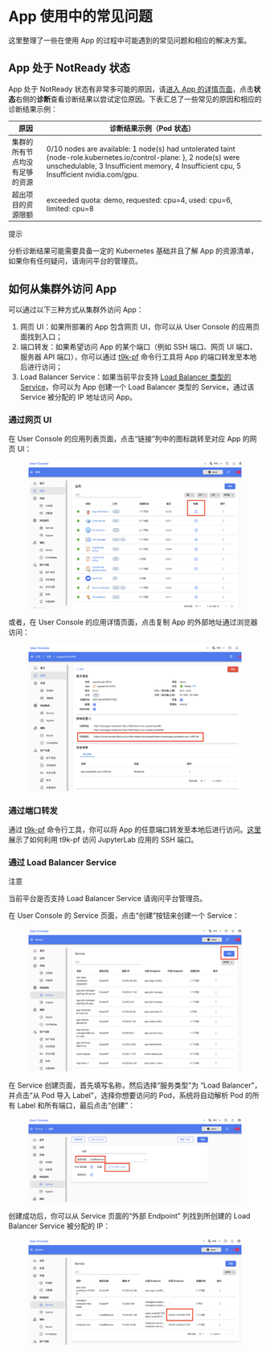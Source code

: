 # App 使用中的常见问题

这里整理了一些在使用 App 的过程中可能遇到的常见问题和相应的解决方案。

## App 处于 NotReady 状态

App 处于 NotReady 状态有非常多可能的原因，请[进入 App 的详情页面](../../guide/manage-app/view-app-detail.md)，点击**状态**右侧的**诊断**查看诊断结果以尝试定位原因。下表汇总了一些常见的原因和相应的诊断结果示例：

| 原因                           | 诊断结果示例（Pod 状态）                                                                                                                                                                                     |
| ------------------------------ | ------------------------------------------------------------------------------------------------------------------------------------------------------------------------------------------------------------ |
| 集群的所有节点均没有足够的资源 | 0/10 nodes are available: 1 node(s) had untolerated taint {node-role.kubernetes.io/control-plane: }, 2 node(s) were unschedulable, 3 Insufficient memory, 4 Insufficient cpu, 5 Insufficient nvidia.com/gpu. |
| 超出项目的资源限额             | exceeded quota: demo, requested: cpu=4, used: cpu=6, limited: cpu=8                                                                                                                                          |

<aside class="note tip">
<div class="title">提示</div>

分析诊断结果可能需要具备一定的 Kubernetes 基础并且了解 App 的资源清单，如果你有任何疑问，请询问平台的管理员。

</aside>

## 如何从集群外访问 App

可以通过以下三种方式从集群外访问 App：

1. 网页 UI：如果所部署的 App 包含网页 UI，你可以从 User Console 的应用页面找到入口；
2. 端口转发：如果希望访问 App 的某个端口（例如 SSH 端口、网页 UI 端口、服务器 API 端口），你可以通过 [t9k-pf](../../tool/cli-t9k-pf/index.md) 命令行工具将 App 的端口转发至本地后进行访问；
3. Load Balancer Service：如果当前平台支持 [Load Balancer 类型的 Service](https://kubernetes.io/docs/concepts/services-networking/service/#loadbalancer)，你可以为 App 创建一个 Load Balancer 类型的 Service，通过该 Service 被分配的 IP 地址访问 App。

### 通过网页 UI

在 User Console 的应用列表页面，点击“链接”列中的图标跳转至对应 App 的网页 UI：

<figure class="screenshot">
  <img alt="expose-app-ui-1" src="../../assets/reference/faq/faq-in-app-usage/expose-app-ui-1.png" />
</figure>


或者，在 User Console 的应用详情页面，点击复制 App 的外部地址通过浏览器访问：

<figure class="screenshot">
  <img alt="expose-app-ui-2" src="../../assets/reference/faq/faq-in-app-usage/expose-app-ui-2.png" />
</figure>


### 通过端口转发

通过 [t9k-pf](../../tool/cli-t9k-pf/index.md) 命令行工具，你可以将 App 的任意端口转发至本地后进行访问。[这里](./faq-in-jupyterlab-usage.md#如何通过-ssh-远程连接)展示了如何利用 t9k-pf 访问 JupyterLab 应用的 SSH 端口。

### 通过 Load Balancer Service

<aside class="note">
<div class="title">注意</div>

当前平台是否支持 Load Balancer Service 请询问平台管理员。

</aside>

在 User Console 的 Service 页面，点击“创建”按钮来创建一个 Service：

<figure class="screenshot">
  <img alt="expose-app-lb-1" src="../../assets/reference/faq/faq-in-app-usage/expose-app-lb-1.png" />
</figure>

在 Service 创建页面，首先填写名称，然后选择“服务类型”为 “Load Balancer”，并点击“从 Pod 导入 Label”，选择你想要访问的 Pod，系统将自动解析 Pod 的所有 Label 和所有端口，最后点击“创建”：

<figure class="screenshot">
  <img alt="expose-app-lb-2" src="../../assets/reference/faq/faq-in-app-usage/expose-app-lb-2.png" />
</figure>

创建成功后，你可以从 Service 页面的“外部 Endpoint” 列找到所创建的 Load Balancer Service 被分配的 IP：

<figure class="screenshot">
  <img alt="expose-app-lb-3" src="../../assets/reference/faq/faq-in-app-usage/expose-app-lb-3.png" />
</figure>
